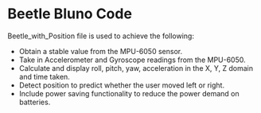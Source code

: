 # Beetle Bluno Code

Beetle_with_Position file is used to achieve the following:

* Obtain a stable value from the MPU-6050 sensor.
* Take in Accelerometer and Gyroscope readings from the MPU-6050.
* Calculate and display roll, pitch, yaw, acceleration in the X, Y, Z domain and time taken.
* Detect position to predict whether the user moved left or right.
* Include power saving functionality to reduce the power demand on batteries.
